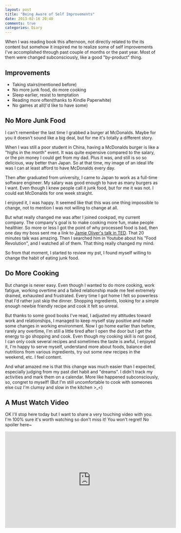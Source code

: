 ```yaml
---
layout: post
title: "Being Aware of Self Improvements"
date: 2013-02-16 20:40
comments: true
categories: Diary
---
```


When I was reading book this afternoon, not directly related to the its content but somehow it inspired me to realize some of self improvements I've accomplished through past couple of months or the past year. Most of them were changed subconsciously, like a good "by-product" thing.

## Improvements
- Taking stairs(mentioned before)
- No more junk food, do more cooking
- Sleep earlier, resist to temptation
- Reading more often(thanks to Kindle Paperwhite)
- No games at all(I'd like to have some)

## No More Junk Food

I can't remember the last time I grabbed a burger at McDonalds. Maybe for you it doesn't sound like a big deal, but for me it's totally a different story.

When I was still a poor student in China, having a McDonalds burger is like a "highs in the month" event. It was quite expensive compared to the salary, or the pin money I could get from my dad. Plus it was, and still is so so delicious, way better than Japan. So at that time, my image of an ideal life was I can at least afford to have McDonalds every day.

Then after graduated from university, I came to Japan to work as a full-time software engineer. My salary was good enough to have    as many burgers as I want. Even though I knew people call it junk food, but for me it was not. I could eat McDonalds for one week straight.

I enjoyed it, I was happy. It seemed like that this was one thing impossible to change, not to mention I was not willing to change at all.

But what really changed me was after I joined cookpad, my current company. The company's goal is to make cooking more fun, make people healthier. So more or less I got the point of why processed food is bad, then one day my boss sent me a link to [Jamie Oliver's talk in TED](http://www.ted.com/talks/jamie_oliver.html). That 20 minutes talk was amazing. Then I searched him in Youtube about his "Food Revolution", and I watched all of them. That thing really changed my mind.

So from that moment, I started to review my pst, I found myself willing to change the habit of eating junk food.

## Do More Cooking

But change is never easy. Even though I wanted to do more cooking, work fatigue, working overtime and a failed relationship made me feel extremely drained, exhausted and frustrated. Every time I got home I felt so powerless that I'd rather just skip the dinner. Shopping ingredients, looking for a simple enough newbie  friendly recipe and cook it felt so unreal.

But thanks to some good books I've read, I adjusted my attitudes toward work and relationships, I managed to keep myself stay positive and made some changes in working environment. Now I go home earlier than before, rarely any overtime, I'm still a little tired after  I open the door but I get the energy to go shopping and cook. Even though my cooking skill is not good, I can only cook several recipes and sometimes the taste is awful, I enjoyed it, I'm happy to serve myself, understand more about foods, balance diet nutritions from various ingredients, try out some new recipes in the weekend, etc. I feel content.

And what amazed me is that this change was much easier than I expected, especially judging from my past diet habit and "dreams". I didn't track my activities and mark them on a calendar. More like happened subconsciously, so, congret to myself! (But I'm still uncomfortable to cook with someones else cuz I'm clumsy and slow in the kitchen >_<)

## A Must Watch Video
OK I'll stop here today but I want to share a very touching video with you. I'm 100% sure it's worth watching so don't miss it! You won't regret! No spoiler here~

<div class="video-container">
  <iframe width="560" height="315" src="http://www.youtube.com/embed/JGL9a2PLxpk?rel=0" frameborder="0" allowfullscreen></iframe>
</div>